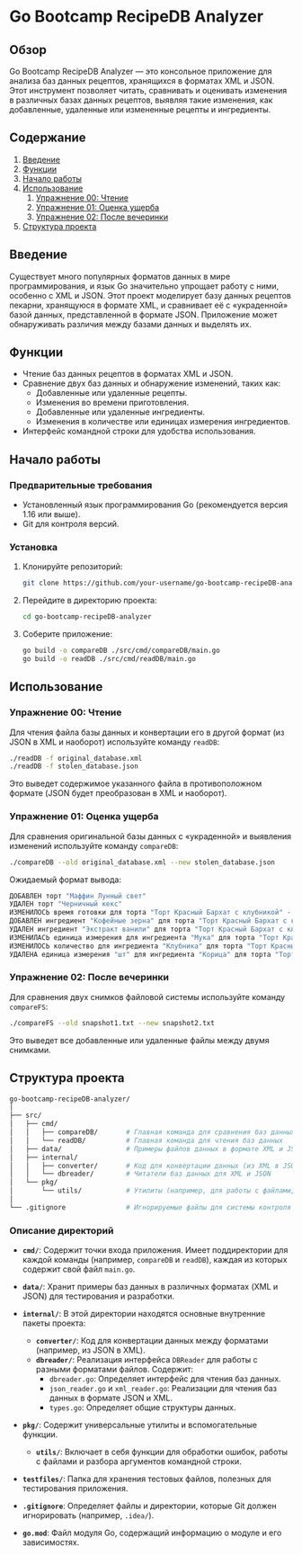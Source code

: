 # Go Bootcamp RecipeDB Analyzer

## Обзор

Go Bootcamp RecipeDB Analyzer — это консольное приложение для анализа баз данных рецептов, хранящихся в форматах XML и JSON. Этот инструмент позволяет читать, сравнивать и оценивать изменения в различных базах данных рецептов, выявляя такие изменения, как добавленные, удаленные или измененные рецепты и ингредиенты.

## Содержание

1. [Введение](#введение)
2. [Функции](#функции)
3. [Начало работы](#начало-работы)
4. [Использование](#использование)
    1. [Упражнение 00: Чтение](#упражнение-00-чтение)
    2. [Упражнение 01: Оценка ущерба](#упражнение-01-оценка-ущерба)
    3. [Упражнение 02: После вечеринки](#упражнение-02-после-вечеринки)
5. [Структура проекта](#структура-проекта)

## Введение

Существует много популярных форматов данных в мире программирования, и язык Go значительно упрощает работу с ними, особенно с XML и JSON. Этот проект моделирует базу данных рецептов пекарни, хранящуюся в формате XML, и сравнивает её с «украденной» базой данных, представленной в формате JSON. Приложение может обнаруживать различия между базами данных и выделять их.

## Функции

- Чтение баз данных рецептов в форматах XML и JSON.
- Сравнение двух баз данных и обнаружение изменений, таких как:
    - Добавленные или удаленные рецепты.
    - Изменения во времени приготовления.
    - Добавленные или удаленные ингредиенты.
    - Изменения в количестве или единицах измерения ингредиентов.
- Интерфейс командной строки для удобства использования.

## Начало работы

### Предварительные требования

- Установленный язык программирования Go (рекомендуется версия 1.16 или выше).
- Git для контроля версий.

### Установка

1. Клонируйте репозиторий:
    ```bash
    git clone https://github.com/your-username/go-bootcamp-recipeDB-analyzer.git
    ```
2. Перейдите в директорию проекта:
    ```bash
    cd go-bootcamp-recipeDB-analyzer
    ```
3. Соберите приложение:
    ```bash
    go build -o compareDB ./src/cmd/compareDB/main.go
    go build -o readDB ./src/cmd/readDB/main.go
    ```

## Использование

### Упражнение 00: Чтение

Для чтения файла базы данных и конвертации его в другой формат (из JSON в XML и наоборот) используйте команду `readDB`:

```bash
./readDB -f original_database.xml
./readDB -f stolen_database.json
```

Это выведет содержимое указанного файла в противоположном формате (JSON будет преобразован в XML и наоборот).

### Упражнение 01: Оценка ущерба

Для сравнения оригинальной базы данных с «украденной» и выявления изменений используйте команду `compareDB`:

```bash
./compareDB --old original_database.xml --new stolen_database.json
```

Ожидаемый формат вывода:
```rust
ДОБАВЛЕН торт "Маффин Лунный свет"
УДАЛЕН торт "Черничный кекс"
ИЗМЕНИЛОСЬ время готовки для торта "Торт Красный Бархат с клубникой" - "45 мин" вместо "40 мин"
ДОБАВЛЕН ингредиент "Кофейные зерна" для торта "Торт Красный Бархат с клубникой"
УДАЛЕН ингредиент "Экстракт ванили" для торта "Торт Красный Бархат с клубникой"
ИЗМЕНИЛАСЬ единица измерения для ингредиента "Мука" для торта "Торт Красный Бархат с клубникой" - "кружки" вместо "чашки"
ИЗМЕНИЛОСЬ количество для ингредиента "Клубника" для торта "Торт Красный Бархат с клубникой" - "8" вместо "7"
УДАЛЕНА единица измерения "шт" для ингредиента "Корица" для торта "Торт Красный Бархат с клубником"
```

### Упражнение 02: После вечеринки

Для сравнения двух снимков файловой системы используйте команду `compareFS`:

```bash
./compareFS --old snapshot1.txt --new snapshot2.txt
```
Это выведет все добавленные или удаленные файлы между двумя снимками.

## Структура проекта

```graphql
go-bootcamp-recipeDB-analyzer/
│
├── src/
│   ├── cmd/
│   │   ├── compareDB/       # Главная команда для сравнения баз данных
│   │   └── readDB/          # Главная команда для чтения баз данных
│   ├── data/                # Примеры файлов данных в формате XML и JSON
│   ├── internal/
│   │   ├── converter/       # Код для конвертации данных (из XML в JSON и наоборот)
│   │   └── dbreader/        # Читатели баз данных для XML и JSON
│   └── pkg/
│       └── utils/           # Утилиты (например, для работы с файлами, обработки ошибок)
│
└── .gitignore               # Игнорируемые файлы для системы контроля версий
```

### Описание директорий

- **`cmd/`**: Содержит точки входа приложения. Имеет поддиректории для каждой команды (например, `compareDB` и `readDB`), каждая из которых содержит свой файл `main.go`.

- **`data/`**: Хранит примеры баз данных в различных форматах (XML и JSON) для тестирования и разработки.

- **`internal/`**: В этой директории находятся основные внутренние пакеты проекта:
    - **`converter/`**: Код для конвертации данных между форматами (например, из JSON в XML).
    - **`dbreader/`**: Реализация интерфейса `DBReader` для работы с разными форматами файлов. Содержит:
        - `dbreader.go`: Определяет интерфейс для чтения баз данных.
        - `json_reader.go` и `xml_reader.go`: Реализации для чтения баз данных в формате JSON и XML.
        - `types.go`: Определяет общие структуры данных.

- **`pkg/`**: Содержит универсальные утилиты и вспомогательные функции.
    - **`utils/`**: Включает в себя функции для обработки ошибок, работы с файлами и разбора аргументов командной строки.

- **`testfiles/`**: Папка для хранения тестовых файлов, полезных для тестирования приложения.

- **`.gitignore`**: Определяет файлы и директории, которые Git должен игнорировать (например, `.idea/`).

- **`go.mod`**: Файл модуля Go, содержащий информацию о модуле и его зависимостях.
